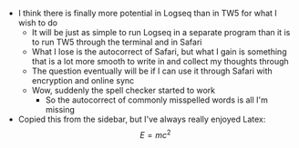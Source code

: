 - I think there is finally more potential in Logseq than in TW5 for what I wish to do
  - It will be just as simple to run Logseq in a separate program than it is to run TW5 through the terminal and in Safari
  - What I lose is the autocorrect of Safari, but what I gain is something that is a lot more smooth to write in and collect my thoughts through
  - The question eventually will be if I can use it through Safari with encryption and online sync
  - Wow, suddenly the spell checker started to work
    - So the autocorrect of commonly misspelled words is all I'm missing
- Copied this from the sidebar, but I've always really enjoyed Latex: $$E=mc^2$$